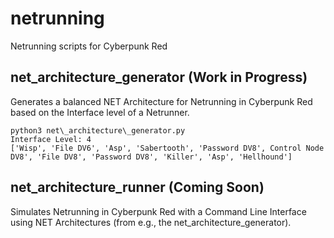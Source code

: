 # netrunning
Netrunning scripts for Cyberpunk Red

## net\_architecture\_generator (Work in Progress)
Generates a balanced NET Architecture for Netrunning in Cyberpunk Red based on the Interface level of a Netrunner.

```
python3 net\_architecture\_generator.py
Interface Level: 4
['Wisp', 'File DV6', 'Asp', 'Sabertooth', 'Password DV8', Control Node DV8', 'File DV8', 'Password DV8', 'Killer', 'Asp', 'Hellhound']
```

## net\_architecture\_runner (Coming Soon)
Simulates Netrunning in Cyberpunk Red with a Command Line Interface using NET Architectures (from e.g., the net\_architecture\_generator).
